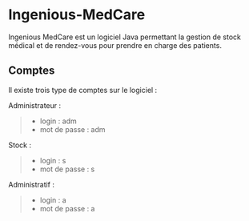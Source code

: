 # Ingenious-MedCare

Ingenious MedCare est un logiciel Java permettant la gestion de stock médical et de rendez-vous pour prendre en charge des patients.

## Comptes

Il existe trois type de comptes sur le logiciel :

Administrateur :
> - login : adm
> - mot de passe : adm

Stock :
> - login : s
> - mot de passe : s

Administratif :
> - login : a
> - mot de passe : a
